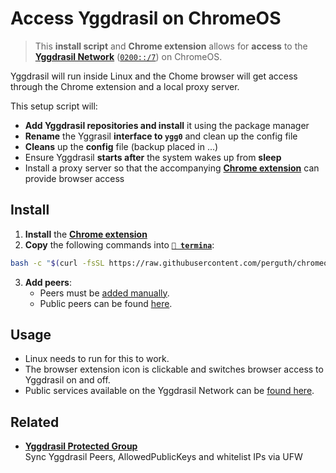 # Access Yggdrasil on ChromeOS

> This **install script** and **Chrome extension** allows for **access** to the **[Yggdrasil Network](https://yggdrasil-network.github.io/)** ([`0200::/7`](https://yggdrasil-network.github.io/2018/07/28/addressing.html)) on ChromeOS.

Yggdrasil will run inside Linux and the Chome browser will get access through the Chrome extension and a local proxy server.

This setup script will:

- **Add Yggdrasil repositories and install** it using the package manager
- **Rename** the Yggrasil **interface to `ygg0`** and clean up the config file
- **Cleans** up the **config** file (backup placed in ...)
- Ensure Yggdrasil **starts after** the system wakes up from **sleep**
- Install a proxy server so that the accompanying [**Chrome extension**](https://chrome.google.com/webstore/detail/yggdrasil-on-chromeos/hcgljgobhoaeojnhikfmnhdpmgbmflec) can provide browser access

## Install

1. **Install** the **[Chrome extension](https://chrome.google.com/webstore/detail/yggdrasil-via-%60localhost8/hcgljgobhoaeojnhikfmnhdpmgbmflec)**
1. **Copy** the following commands into **[`🔣 termina`](https://support.google.com/chromebook/thread/565904)**:
```bash
bash -c "$(curl -fsSL https://raw.githubusercontent.com/perguth/chromeos-yggdrasil-network-setup/master/setup.sh)"
```
3. **Add peers**:
   - Peers must be [added manually](https://yggdrasil-network.github.io/configuration.html#manually-connecting-to-peers).
   - Public peers can be found [here](https://github.com/yggdrasil-network/public-peers).

## Usage

- Linux needs to run for this to work.
- The browser extension icon is clickable and switches browser access to Yggdrasil on and off.
- Public services available on the Yggdrasil Network can be [found here](https://yggdrasil-network.github.io/services.html).

## Related

- **[Yggdrasil Protected Group](https://github.com/perguth/yggdrasil-protected-group)**\
  Sync Yggdrasil Peers, AllowedPublicKeys and whitelist IPs via UFW
